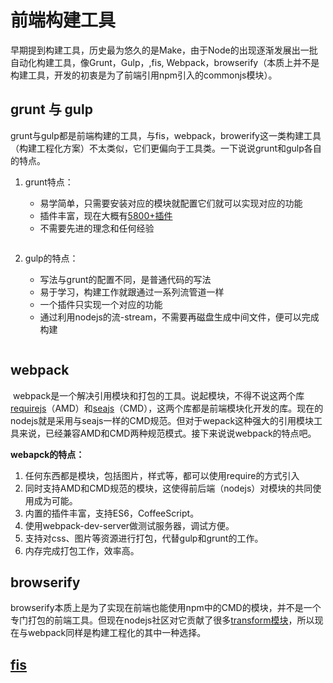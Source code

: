 # 前端构建工具	

​	早期提到构建工具，历史最为悠久的是Make，由于Node的出现逐渐发展出一批自动化构建工具，像Grunt，Gulp，,fis, Webpack，browserify（本质上并不是构建工具，开发的初衷是为了前端引用npm引入的commonjs模块）。

## grunt 与 gulp

​	grunt与gulp都是前端构建的工具，与fis，webpack，browerify这一类构建工具（构建工程化方案）不太类似，它们更偏向于工具类。一下说说grunt和gulp各自的特点。

1. grunt特点：

   * 易学简单，只需要安装对应的模块就配置它们就可以实现对应的功能
   * 插件丰富，现在大概有[5800+插件](http://gruntjs.com/plugins)
   * 不需要先进的理念和任何经验

   ```javascript

   ```

2. gulp的特点：

   * 写法与grunt的配置不同，是普通代码的写法
   * 易于学习，构建工作就跟通过一系列流管道一样
   * 一个插件只实现一个对应的功能
   * 通过利用nodejs的流-stream，不需要再磁盘生成中间文件，便可以完成构建

   ```javascript

   ```


## webpack

​	webpack是一个解决引用模块和打包的工具。说起模块，不得不说这两个库[requirejs](http://requirejs.org/)（AMD）和[seajs](http://seajs.org)（CMD），这两个库都是前端模块化开发的库。现在的nodejs就是采用与seajs一样的CMD规范。但对于wepack这种强大的引用模块工具来说，已经兼容AMD和CMD两种规范模式。接下来说说webpack的特点吧。

**webapck的特点：**

1. 任何东西都是模块，包括图片，样式等，都可以使用require的方式引入
2. 同时支持AMD和CMD规范的模块，这使得前后端（nodejs）对模块的共同使用成为可能。
3. 内置的插件丰富，支持ES6，CoffeeScript。
4. 使用webpack-dev-server做测试服务器，调试方便。
5. 支持对css、图片等资源进行打包，代替gulp和grunt的工作。
6. 内存完成打包工作，效率高。

## browserify

​	browserify本质上是为了实现在前端也能使用npm中的CMD的模块，并不是一个专门打包的前端工具。但现在nodejs社区对它贡献了很多[transform模块](https://github.com/substack/node-browserify/wiki/list-of-transforms)，所以现在与webpack同样是构建工程化的其中一种选择。



## [fis](http://fex-team.github.io/fis3/)

